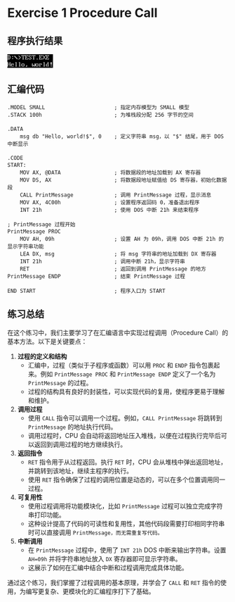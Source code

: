 # Exercise 1 Procedure Call

## 程序执行结果

![](assets/2024-11-06_14-48-30.png)

## 汇编代码

```
.MODEL SMALL                      ; 指定内存模型为 SMALL 模型
.STACK 100h                       ; 为堆栈段分配 256 字节的空间

.DATA
    msg db "Hello, world!$", 0    ; 定义字符串 msg，以 "$" 结尾，用于 DOS 中断显示

.CODE
START:
    MOV AX, @DATA                 ; 将数据段的地址加载到 AX 寄存器
    MOV DS, AX                    ; 将数据段地址赋值给 DS 寄存器，初始化数据段
    CALL PrintMessage             ; 调用 PrintMessage 过程，显示消息
    MOV AX, 4C00h                 ; 设置程序返回码 0，准备退出程序
    INT 21h                       ; 使用 DOS 中断 21h 来结束程序

; PrintMessage 过程开始
PrintMessage PROC
    MOV AH, 09h                   ; 设置 AH 为 09h，调用 DOS 中断 21h 的显示字符串功能
    LEA DX, msg                   ; 将 msg 字符串的地址加载到 DX 寄存器
    INT 21h                       ; 调用中断 21h，显示字符串
    RET                           ; 返回到调用 PrintMessage 的地方
PrintMessage ENDP                 ; 结束 PrintMessage 过程

END START                         ; 程序入口为 START
```

## 练习总结

在这个练习中，我们主要学习了在汇编语言中实现过程调用（Procedure Call）的基本方法。以下是关键要点：

1. **过程的定义和结构**
   * 汇编中，过程（类似于子程序或函数）可以用 `PROC` 和 `ENDP` 指令包裹起来。例如 `PrintMessage PROC` 和 `PrintMessage ENDP` 定义了一个名为 `PrintMessage` 的过程。
   * 过程的结构具有良好的封装性，可以实现代码的复用，使程序更易于理解和维护。
2. **调用过程**
   * 使用 `CALL` 指令可以调用一个过程。例如，`CALL PrintMessage` 将跳转到 `PrintMessage` 的地址执行代码。
   * 调用过程时，CPU 会自动将返回地址压入堆栈，以便在过程执行完毕后可以返回到调用过程的地方继续执行。
3. **返回指令**
   * `RET` 指令用于从过程返回。执行 `RET` 时，CPU 会从堆栈中弹出返回地址，并跳转到该地址，继续主程序的执行。
   * 使用 `RET` 指令确保了过程的调用位置是动态的，可以在多个位置调用同一过程。
4. **可复用性**
   * 使用过程调用将功能模块化，比如 `PrintMessage` 过程可以独立完成字符串打印功能。
   * 这种设计提高了代码的可读性和复用性，其他代码段需要打印相同字符串时可以直接调用 `PrintMessage，而无需重复写代码。`
5. **中断调用**
   * 在 `PrintMessage` 过程中，使用了 `INT 21h` DOS 中断来输出字符串。设置 `AH=09h` 并将字符串地址放入 `DX` 寄存器即可显示字符串。
   * 这展示了如何在汇编中结合中断和过程调用完成具体功能。

通过这个练习，我们掌握了过程调用的基本原理，并学会了 `CALL` 和 `RET` 指令的使用，为编写更复杂、更模块化的汇编程序打下了基础。
